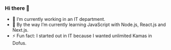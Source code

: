 ### Hi there 👋

- 🔭 I’m currently working in an IT department.
- 🌱 By the way I’m currently learning JavaScript with Node.js, React.js and Next.js.
- ⚡ Fun fact: I started out in IT because I wanted unlimited Kamas in Dofus.
<!--
**AlanMortellaro/AlanMortellaro** is a ✨ _special_ ✨ repository because its `README.md` (this file) appears on your GitHub profile.

Here are some ideas to get you started:

- 🔭 I’m currently working on ...
- 🌱 I’m currently learning ...
- 👯 I’m looking to collaborate on ...
- 🤔 I’m looking for help with ...
- 💬 Ask me about ...
- 📫 How to reach me: ...
- 😄 Pronouns: ...
- ⚡ Fun fact: ...
-->
